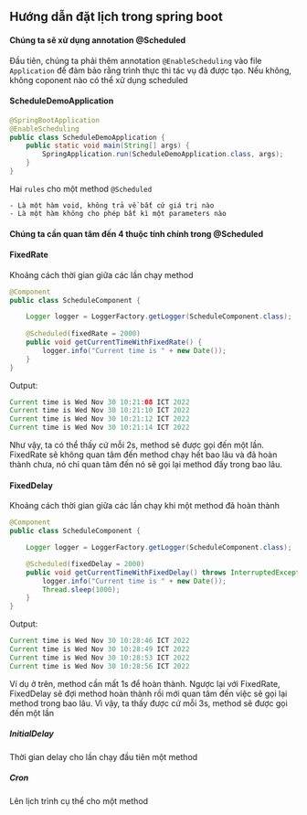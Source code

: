 ## Hướng dẫn đặt lịch trong spring boot
#### Chúng ta sẽ xử dụng annotation @Scheduled

Đầu tiên, chúng ta phải thêm annotation `@EnableScheduling` vào file `Application` để đảm bảo rằng trình thực thi tác vụ đã được tạo.
Nếu không, không coponent nào có thể xử dụng scheduled

#### ScheduleDemoApplication 
```java
@SpringBootApplication
@EnableScheduling
public class ScheduleDemoApplication {
    public static void main(String[] args) {
        SpringApplication.run(ScheduleDemoApplication.class, args);
    }
}
```

Hai `rules` cho một method `@Scheduled`
```
- Là một hàm void, không trả về bất cứ giá trị nào
- Là một hàm không cho phép bất kì một parameters nào
```

#### Chúng ta cần quan tâm đến 4 thuộc tính chính trong @Scheduled
#### FixedRate
Khoảng cách thời gian giữa các lần chạy method
```java
@Component
public class ScheduleComponent {

    Logger logger = LoggerFactory.getLogger(ScheduleComponent.class);
    
    @Scheduled(fixedRate = 2000)
    public void getCurrentTimeWithFixedRate() {
        logger.info("Current time is " + new Date());
    }
}
```
Output: 
```java
Current time is Wed Nov 30 10:21:08 ICT 2022
Current time is Wed Nov 30 10:21:10 ICT 2022
Current time is Wed Nov 30 10:21:12 ICT 2022
Current time is Wed Nov 30 10:21:14 ICT 2022
```
Như vậy, ta có thể thấy cứ mỗi 2s, method sẽ được gọi đến một lần. <br/>
FixedRate sẽ không quan tâm đến method chạy hết bao lâu và đã hoàn thành chưa, nó chỉ quan tâm đến nó sẽ gọi lại method đấy trong bao lâu.

#### FixedDelay
Khoảng cách thời gian giữa các lần chạy khi một method đã hoàn thành
```java
@Component
public class ScheduleComponent {

    Logger logger = LoggerFactory.getLogger(ScheduleComponent.class);

    @Scheduled(fixedDelay = 2000)
    public void getCurrentTimeWithFixedDelay() throws InterruptedException {
        logger.info("Current time is " + new Date());
        Thread.sleep(1000);
    }
}
```
Output:
```java
Current time is Wed Nov 30 10:28:46 ICT 2022
Current time is Wed Nov 30 10:28:49 ICT 2022
Current time is Wed Nov 30 10:28:53 ICT 2022
Current time is Wed Nov 30 10:28:56 ICT 2022
```
Ví dụ ở trên, method cần mất 1s để hoàn thành.
Ngược lại với FixedRate, FixedDelay sẽ đợi method hoàn thành rồi mới quan tâm đến việc sẽ gọi lại method trong bao lâu.
Vì vậy, ta thấy được cứ mỗi 3s, method sẽ được gọi đến một lần

##### InitialDelay
Thời gian delay cho lần chạy đầu tiên một method
##### Cron
Lên lịch trình cụ thể cho một method
